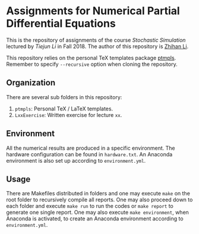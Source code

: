 # Assignments for Numerical Partial Differential Equations

This is the repository of assignments of the course *Stochastic Simulation* lectured by *Tiejun Li* in Fall 2018. The author of this repository is [Zhihan Li](mailto:lzh2016p@pku.edu.cn).

This repository relies on the personal TeX templates package [ptmpls](https://github.com/pppppass/ptmpls). Remember to specify `--recursive` option when cloning the repository.

## Organization

There are several sub folders in this repository:
1. `ptmpls`: Personal TeX / LaTeX templates.
2. `LxxExercise`: Written exercise for lecture `xx`.

## Environment

All the numerical results are produced in a specific environment. The hardware configuration can be found in `hardware.txt`. An Anaconda environment is also set up according to `environment.yml`.

## Usage

There are Makefiles distributed in folders and one may execute `make` on the root folder to recursively compile all reports. One may also proceed down to each folder and execute `make run` to run the codes or `make report` to generate one single report. One may also execute `make environment`, when Anaconda is activated, to create an Anaconda environment according to `environment.yml`.
